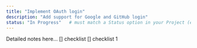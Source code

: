```yaml
---
title: "Implement OAuth login"
description: "Add support for Google and GitHub login"
status: "In Progress"   # must match a Status option in your Project (e.g., To Do, In Progress, Done)
---
```


Detailed notes here…
[] checklist
[] checklist 1